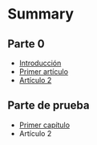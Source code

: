 # Summary

## Parte 0

* [Introducción](README.md)
* [Primer artículo](primer-articulo.md)
* [Artículo 2](articulo-1.md)

## Parte de prueba

* [Primer capítulo](chapter1.md)
* Artículo 2

